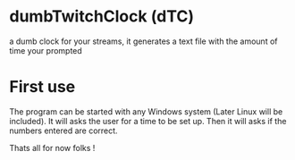# dumbTwitchClock (dTC)
a dumb clock for your streams, it generates a text file with the amount of time your prompted

# First use
The program can be started with any Windows system (Later Linux will be included).
It will asks the user for a time to be set up.
Then it will asks if the numbers entered are correct.

Thats all for now folks !